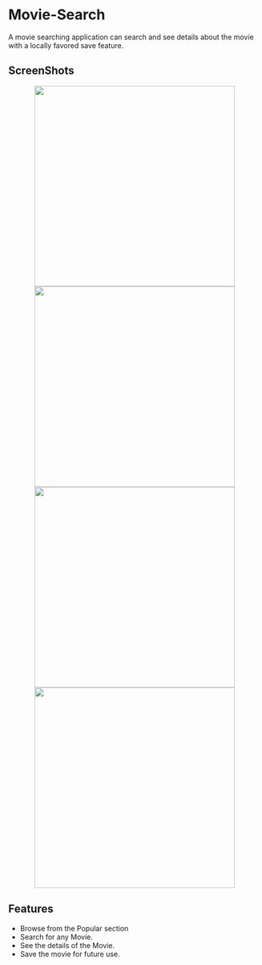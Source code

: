 # Movie-Search
A movie searching application can search and see details about the movie with a locally favored save feature.

<!--screenshots-->
## ScreenShots
<p align = "center">
  
<img src="https://github.com/Chandra-Sekhar-Bala/Movie-Search/assets/57448981/ab1fa0c0-0c4f-47e5-ac63-fed8382e51b3" width=400 />
<img src="https://github.com/Chandra-Sekhar-Bala/Movie-Search/assets/57448981/6dd6f482-4c4a-49f1-9a41-6862e706d50a" width=400/ >
<img src="https://github.com/Chandra-Sekhar-Bala/Movie-Search/assets/57448981/bffb7c37-e2d8-4cdc-a308-31b42dbb71a5" width=400 />
<img src="https://github.com/Chandra-Sekhar-Bala/Movie-Search/assets/57448981/d9cb808c-95ba-479b-87ff-805752c9780f" width=400 />

</p>

## Features 
- Browse from the Popular section
- Search for any Movie.
- See the details of the Movie.
- Save the movie for future use.
  
